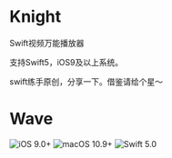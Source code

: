 # Knight
Swift视频万能播放器

支持Swift5，iOS9及以上系统。

swift练手原创，分享一下。借鉴请给个星～

# Wave

![iOS 9.0+](https://img.shields.io/badge/iOS-9.0%2B-blue.svg)
![macOS 10.9+](https://img.shields.io/badge/macOS-10.9%2B-blue.svg)
![Swift 5.0](https://img.shields.io/badge/Swift-5.0-orange.svg)
